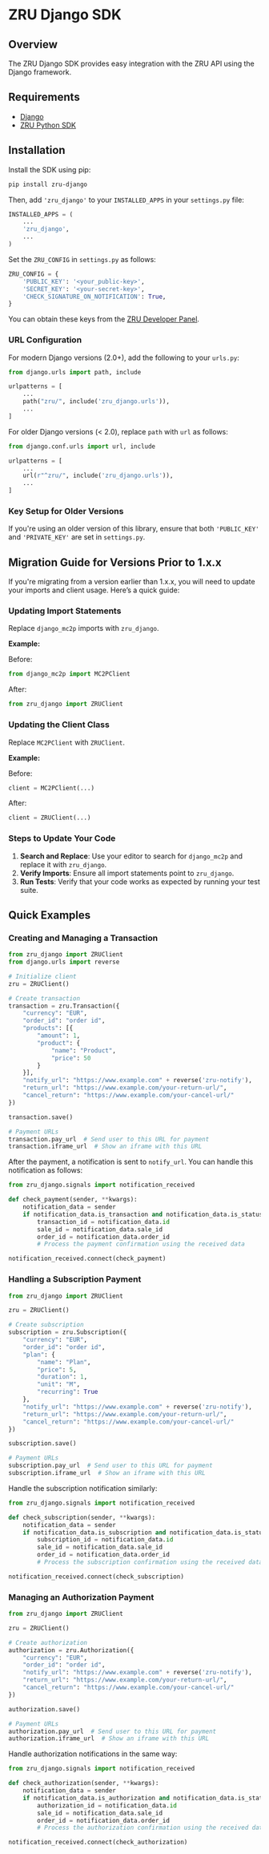
# ZRU Django SDK

## Overview

The ZRU Django SDK provides easy integration with the ZRU API using the Django framework.

## Requirements

* [Django][django]
* [ZRU Python SDK][zru-python]

## Installation

Install the SDK using pip:

```bash
pip install zru-django
```

Then, add `'zru_django'` to your `INSTALLED_APPS` in your `settings.py` file:

```python
INSTALLED_APPS = (
    ...
    'zru_django',
    ...
)
```

Set the `ZRU_CONFIG` in `settings.py` as follows:

```python
ZRU_CONFIG = {
    'PUBLIC_KEY': '<your_public-key>',
    'SECRET_KEY': '<your-secret-key>',
    'CHECK_SIGNATURE_ON_NOTIFICATION': True,
}
```

You can obtain these keys from the [ZRU Developer Panel][zru-developers-key].

### URL Configuration

For modern Django versions (2.0+), add the following to your `urls.py`:

```python
from django.urls import path, include

urlpatterns = [
    ...
    path("zru/", include('zru_django.urls')),
    ...
]
```

For older Django versions (< 2.0), replace `path` with `url` as follows:

```python
from django.conf.urls import url, include

urlpatterns = [
    ...
    url(r"^zru/", include('zru_django.urls')),
    ...
]
```

### Key Setup for Older Versions

If you're using an older version of this library, ensure that both `'PUBLIC_KEY'` and `'PRIVATE_KEY'` are set in `settings.py`.

## Migration Guide for Versions Prior to 1.x.x

If you're migrating from a version earlier than 1.x.x, you will need to update your imports and client usage. Here’s a quick guide:

### Updating Import Statements

Replace `django_mc2p` imports with `zru_django`.

**Example:**

Before:
```python
from django_mc2p import MC2PClient
```
After:
```python
from zru_django import ZRUClient
```

### Updating the Client Class

Replace `MC2PClient` with `ZRUClient`.

**Example:**

Before:
```python
client = MC2PClient(...)
```
After:
```python
client = ZRUClient(...)
```

### Steps to Update Your Code

1. **Search and Replace**: Use your editor to search for `django_mc2p` and replace it with `zru_django`.
2. **Verify Imports**: Ensure all import statements point to `zru_django`.
3. **Run Tests**: Verify that your code works as expected by running your test suite.

## Quick Examples

### Creating and Managing a Transaction

```python
from zru_django import ZRUClient
from django.urls import reverse

# Initialize client
zru = ZRUClient()

# Create transaction
transaction = zru.Transaction({
    "currency": "EUR",
    "order_id": "order id",
    "products": [{
        "amount": 1,
        "product": {
            "name": "Product",
            "price": 50
        }
    }],
    "notify_url": "https://www.example.com" + reverse('zru-notify'),
    "return_url": "https://www.example.com/your-return-url/",
    "cancel_return": "https://www.example.com/your-cancel-url/"
})

transaction.save()

# Payment URLs
transaction.pay_url  # Send user to this URL for payment
transaction.iframe_url  # Show an iframe with this URL
```

After the payment, a notification is sent to `notify_url`. You can handle this notification as follows:

```python
from zru_django.signals import notification_received

def check_payment(sender, **kwargs):
    notification_data = sender
    if notification_data.is_transaction and notification_data.is_status_done:
        transaction_id = notification_data.id
        sale_id = notification_data.sale_id
        order_id = notification_data.order_id
        # Process the payment confirmation using the received data

notification_received.connect(check_payment)
```

### Handling a Subscription Payment

```python
from zru_django import ZRUClient

zru = ZRUClient()

# Create subscription
subscription = zru.Subscription({
    "currency": "EUR",
    "order_id": "order id",
    "plan": {
        "name": "Plan",
        "price": 5,
        "duration": 1,
        "unit": "M",
        "recurring": True
    },
    "notify_url": "https://www.example.com" + reverse('zru-notify'),
    "return_url": "https://www.example.com/your-return-url/",
    "cancel_return": "https://www.example.com/your-cancel-url/"
})

subscription.save()

# Payment URLs
subscription.pay_url  # Send user to this URL for payment
subscription.iframe_url  # Show an iframe with this URL
```

Handle the subscription notification similarly:

```python
from zru_django.signals import notification_received

def check_subscription(sender, **kwargs):
    notification_data = sender
    if notification_data.is_subscription and notification_data.is_status_done:
        subscription_id = notification_data.id
        sale_id = notification_data.sale_id
        order_id = notification_data.order_id
        # Process the subscription confirmation using the received data

notification_received.connect(check_subscription)
```

### Managing an Authorization Payment

```python
from zru_django import ZRUClient

zru = ZRUClient()

# Create authorization
authorization = zru.Authorization({
    "currency": "EUR",
    "order_id": "order id",
    "notify_url": "https://www.example.com" + reverse('zru-notify'),
    "return_url": "https://www.example.com/your-return-url/",
    "cancel_return": "https://www.example.com/your-cancel-url/"
})

authorization.save()

# Payment URLs
authorization.pay_url  # Send user to this URL for payment
authorization.iframe_url  # Show an iframe with this URL
```

Handle authorization notifications in the same way:

```python
from zru_django.signals import notification_received

def check_authorization(sender, **kwargs):
    notification_data = sender
    if notification_data.is_authorization and notification_data.is_status_done:
        authorization_id = notification_data.id
        sale_id = notification_data.sale_id
        order_id = notification_data.order_id
        # Process the authorization confirmation using the received data

notification_received.connect(check_authorization)
```

[django]: https://www.djangoproject.com/
[zru-python]: https://github.com/zrupay/zru-python
[zru-developers-key]: https://panel.zrupay.com/config/developers/keys
